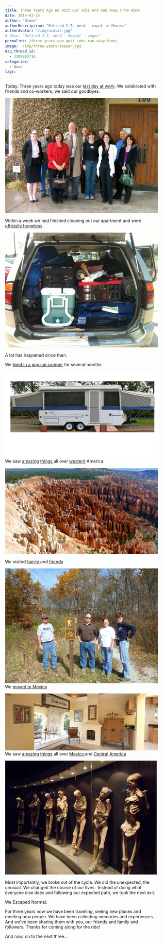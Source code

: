 ```yaml
---
title: Three Years Ago We Quit Our Jobs And Ran Away From Home
date: 2014-03-25
author: "Glenn"
authorDescription: "Retired I.T. nerd - expat in Mexico"
authorAvatar: "/img/avatar.jpg"
# desc: "Retired I.T. nerd - Mexpat - vegan"
permalink: /three-years-ago-quit-jobs-ran-away-home/
image:  /img/three-years-teaser.jpg
dsq_thread_id:
  - 3309983716
categories:
  - News
tags:
---
```

Today. Three years ago today was our [last day at work][1]. We celebrated with friends and co-workers, we said our goodbyes.

![Bryn Going Away Party](/img/2011/04/2011-Texas-209.jpg)

Within a week we had finished cleaning out our apartment and were [officially homeless][3].

![](/img/2011/04/IMG_0366.jpg)

A lot has happened since then.

We [lived in a pop-up camper][5] for several months

![Trailer](/img/2011/05/Trailer.jpg)
We saw [amazing][7] [things ][8]all over [western][9] America

![bryce-624x351](/img/2011/07/bryce.jpg)

We visited [family ][11]and [friends][12]

![iowa](/img/2014/03/iowa.jpg)
We [moved to Mexico][14]

![mexico](/img/2012/01/mexico.jpg)
We saw [amazing][16] [things][17] all over [Mexico ][18]and [Central][19] [America][20]

![MuseodeMumios](/img/2012/07/MuseodeMumios.jpg)

Most importantly, we broke out of the cycle. We did the unexpected, the unusual. We changed the course of our lives.  Instead of doing what everyone else does and following our expected path, we took the next exit.

We Escaped Normal.

For three years now we have been traveling, seeing new places and meeting new people. We have been collecting memories and experiences. And we've been sharing them with you, our friends and family and followers. Thanks for coming along for the ride!

And now, on to the next three...

 [1]: https://vagabondians.com/escaping-system/ "Escaping the System"
 [3]: https://vagabondians.com/homeless-living-car/ "We Are Homeless and Living in our Car"
 [5]: https://vagabondians.com/bigger-tent-wheels/ "A Bigger Tent – on Wheels"
 [7]: https://vagabondians.com/grand-canyon-north-rim/ "Grand Canyon – North Rim"
 [8]: https://vagabondians.com/grove-titans/ "Grove of Titans"
 [9]: https://vagabondians.com/yellowstone/ "Yellowstone"
 [11]: https://vagabondians.com/glenn-2-0-2011-review/ "Glenn 2.0 – 2011 in Review"
 [12]: https://vagabondians.com/seattle/ "Seattle"
 [14]: https://vagabondians.com/leavin-jet-plane/ "Well We’re Leavin’ on a Jet Plane…"
 [16]: https://vagabondians.com/death-and-beyond-in-guanajuato-mexico/ "Death and Beyond in Guanajuato, Mexico"
 [17]: https://vagabondians.com/jungle-ancients-yaxchilan-bonampak/ "Jungle Ancients:  Yaxchilan, Bonampak"
 [18]: https://vagabondians.com/happy-year-times-awastin/ "Happy New Year! Time’s A’wastin’!"
 [19]: https://vagabondians.com/grand-tour-of-the-islets-granada-nicaragua/ "Grand Tour of the Islets, Granada, Nicaragua"
 [20]: https://vagabondians.com/saripiqui-canopy-tour/ "Saripiqui River and Canopy Tour, Costa Rica"